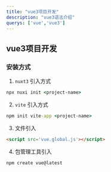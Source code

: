 ```yaml
---
title: "vue3项目开发"
description: "vue3语法介绍"
querys: ['vue','vue3']
---
```


## vue3项目开发

### 安装方式

1. `nuxt3` 引入方式
```cmd
npx nuxi init <project-name>
```
2. `vite` 引入方式

```cmd
npm init vite-app <project-name>
```

3. 文件引入

```html
<script src='vue.global.js'></script>
```

4. 包管理工具引入

```cmd
npm create vue@latest
```